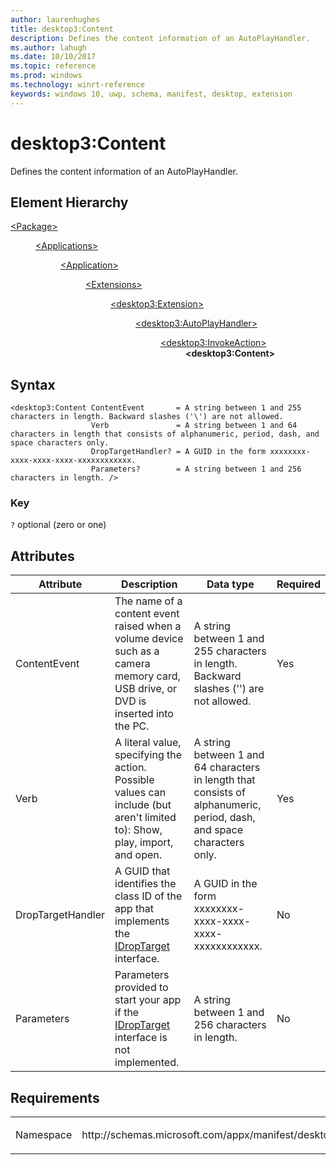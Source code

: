 ```yaml
---
author: laurenhughes
title: desktop3:Content
description: Defines the content information of an AutoPlayHandler.
ms.author: lahugh
ms.date: 10/10/2017
ms.topic: reference
ms.prod: windows
ms.technology: winrt-reference
keywords: windows 10, uwp, schema, manifest, desktop, extension 
---
```


# desktop3:Content
Defines the content information of an AutoPlayHandler.


## Element Hierarchy
<dl>
<dt><a href="element-package.md">&lt;Package&gt;</a></dt>
<dd>
<dl>
<dt><a href="element-applications.md">&lt;Applications&gt;</a></dt>
<dd>
<dl>
<dt><a href="element-application.md">&lt;Application&gt;</a></dt>
<dd>
<dl>
<dt><a href="element-1-extensions.md">&lt;Extensions&gt;</a></dt>
<dd>
<dl>
<dt><a href="element-desktop3-extension.md">&lt;desktop3:Extension&gt;</a></dt>
<dd>
<dl>
<dt><a href="element-desktop3-AutoPlayHandler.md">&lt;desktop3:AutoPlayHandler&gt;</a></dt>
<dd>
<dl>
<dt><a href="element-desktop3-invokeaction.md">&lt;desktop3:InvokeAction&gt;</a></dt>
<dd><b>&lt;desktop3:Content&gt;</b></dd>
</dl>
</dd>
</dl>
</dd>
</dl>
</dd>
</dl>
</dd>
</dl>
</dd>
</dl>
</dd>
</dl>


## Syntax
```syntax
<desktop3:Content ContentEvent       = A string between 1 and 255 characters in length. Backward slashes ('\') are not allowed.
                  Verb               = A string between 1 and 64 characters in length that consists of alphanumeric, period, dash, and space characters only.
                  DropTargetHandler? = A GUID in the form xxxxxxxx-xxxx-xxxx-xxxx-xxxxxxxxxxxx.
                  Parameters?        = A string between 1 and 256 characters in length. />
```

### Key
`?` optional (zero or one)

## Attributes
| Attribute | Description | Data type | Required |
|-----------|-------------|-----------|----------|
| ContentEvent | The name of a content event raised when a volume device such as a camera memory card, USB drive, or DVD is inserted into the PC. | A string between 1 and 255 characters in length. Backward slashes ('\') are not allowed. | Yes |
| Verb | A literal value, specifying the action. Possible values can include (but aren't limited to): Show, play, import, and open. | A string between 1 and 64 characters in length that consists of alphanumeric, period, dash, and space characters only. | Yes |
| DropTargetHandler | A GUID that identifies the class ID of the app that implements the [IDropTarget](https://docs.microsoft.com/dotnet/api/microsoft.visualstudio.ole.interop.idroptarget?view=visualstudiosdk-2017) interface. | A GUID in the form xxxxxxxx-xxxx-xxxx-xxxx-xxxxxxxxxxxx. | No |
| Parameters | Parameters provided to start your app if the [IDropTarget](https://docs.microsoft.com/dotnet/api/microsoft.visualstudio.ole.interop.idroptarget?view=visualstudiosdk-2017) interface is not implemented. | A string between 1 and 256 characters in length. | No |

## Requirements

<table>
<colgroup>
<col width="50%" />
<col width="50%" />
</colgroup>
<tbody>
<tr class="odd">
<td><p>Namespace</p></td>
<td><p>http://schemas.microsoft.com/appx/manifest/desktop/windows10/3</p></td>
</tr>
</tbody>
</table>